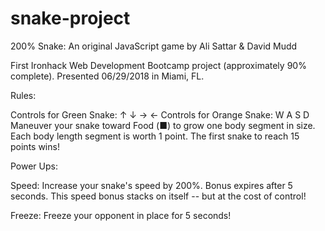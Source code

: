 # snake-project

200% Snake:
An original JavaScript game by Ali Sattar & David Mudd

First Ironhack Web Development Bootcamp project (approximately 90% complete).
Presented 06/29/2018 in Miami, FL.

Rules:

Controls for Green Snake: 
↑ ↓ → ← 
Controls for Orange Snake: 
W A S D
Maneuver your snake toward Food (■) to grow one body segment in size. Each body length segment is worth 1 point.
The first snake to reach 15 points wins!

Power Ups:

Speed: 
Increase your snake's speed by 200%. Bonus expires after 5 seconds. 
This speed bonus stacks on itself -- but at the cost of control!

Freeze: 
Freeze your opponent in place for 5 seconds!
